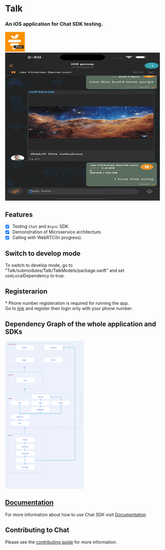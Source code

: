 # Talk
### An iOS application for Chat SDK testing.
<img src="https://github.com/hamed8080/Talk/raw/main/images/icon.png" width="64" height="64">
<br />

<img src="https://github.com/hamed8080/Talk/raw/main/images/main.png"  width="640" height="480">
<br />

## Features
- [x] Testing `Chat` and `Async` SDK.
- [x] Demonstration of Microservice architecture.
- [x] Calling with WebRTC(In progress).

## Switch to develop mode
To switch to develop mode, go to "Talk/submodules/Talk/TalkModels/package.swift" and set useLocalDependency to true.

## Registerarion
&ast; Phone number registeration is required for running the app.
<br />
Go to [link](https://accounts.pod.ir/) and register then login only with your phone number.

## Dependency Graph of the whole application and SDKs
<img src="https://github.com/hamed8080/Talk/raw/main/images/dependencies.jpg"  width="256" height="480">
<br />

## [Documentation](https://hamed8080.gitlab.io/chat/documentation/chat/)
For more information about how to use Chat SDK visit [Documentation](https://hamed8080.gitlab.io/chat/documentation/Chat/) 
<br/>

## Contributing to Chat
Please see the [contributing guide](/CONTRIBUTING.md) for more information.
